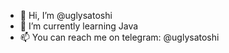 - 👋 Hi, I’m @uglysatoshi
- 🌱 I’m currently learning Java
- 📫 You can reach me on telegram: @uglysatoshi
